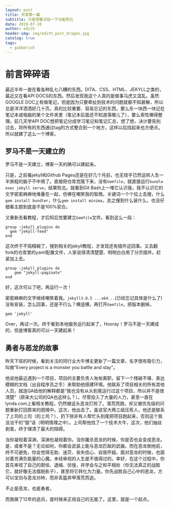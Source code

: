 ```yaml
---
layout: post
title: 开首第一篇
subtitle: 只是想要试验一下功能而已
date: 2019-07-10
author: edith
header-img: img/edith_post_dragon.jpg
catelog: true
tags: 
  - gibberish
---
```


# 前言碎碎语

最近半年一直在看各种乱七八糟的东西。DITA、CSS、HTML、JEKYLL之类的，最近又在看API DOCS的东西。然后发现我这个人真的是做事马虎又混乱。虽然GOOGLE DOC上有做笔记，但是因为只要牵扯到技术的问题就都不知甚解，所以总是洋洋洒洒好几十页。真的比较重要、容易忘记的东西，要么东一块西一块记在笔记本或电脑的某个文件夹里（笔记本后面还不知道落哪儿了），要么索性懒得整理。前几天学API DOC想把笔记分成学习笔记和笔记汇总，想了想，决计要告别过去，将所有的东西通过tag的方式整合到一个地方，这样以后找起来也方便点。所以就建了这么一个博客。

## 罗马不是一天建立的

罗马不是一天建立，博客一天的确可以建起来。

只是，之前看jekyll和Github Pages还是在好几个月前，也无怪乎已然运转人生一半旅程的脑子不中用了。直接把仓库克隆下来，没有`Gemfile`，就直接运行`bundle exec jekyll serve`，结果败北。就看到Git Bash上一堆它认识我，我不认识它的文字密密麻麻地堆叠在一起，仿佛在嘲笑我的智商。关键词一个个拉上去搜，什么`gem install bundler`，什么`gem install minima`，总之搜到什么装什么，也没仔细看主题到底是不是100%契合。

又重新去看教程，才后知后觉要建立`Gemfile`文件。看到这么一段：

```
group :jekyll_plugins do
  gem "jekyll-feed"
end
```

这次终于不捣糨糊了，搜到相关的jekyll教程，才发现还有插件这回事。又去翻fork的仓库里的yaml配置文件，人家说得清清楚楚、明明白白用了分页插件。赶紧加上去。

```
group :jekyll_plugins do
    gem "jekyll-paginate"
end
```
好，这次可以了吧，再运行一次！

密密麻麻的文字继续嘲笑着我。`jekyll3.8.5 ...x64...`(已经忘记具体是什么了)没有安装，怎么回事，还是不行么？横竖横，再打开`Gemfile`，把版本删掉。

```
gem 'jekyll'
```

Over，再试一次。终于看到本地服务运行起来了，Hooray！罗马不是一天建成的，但是博客真的可以一天建起来！

## 勇者与恶龙的故事

昨天下班的时候，看到关注的同行业大牛博主更新了一篇文章，名字很有吸引力，叫做“Every project is a monster you battle and slay”。

他说他最近遇到一个项目，项目的主要负责人匆匆离职，留下一个残破不堪、表达模糊的文档（出自程序员之手）来帮助他搭建环境。他联系了项目相关的所有其他人员，就连QA给他的解释都是“我也没有从头到尾运行过这个项目，所以并不是很清楚”（原来大公司的QA也这样么？）。尽管投入了大量的人力，甚至一直在lynda.com上看相关教程，仍然被这头恶龙打败了。落荒而跑，却又被优先级的问题重新打回原来的困境中。这次，他出击了。虽说官大两三级压死人，他还是联系了上司的上司（的上司？），扔下除非有人帮忙头到尾把项目跑起来，否则这个我没法干的“狠”话（明明情理之中）。上司帮他找了一个技术大牛，这次，他们抽丝剥茧，终于理清了最大的阻碍。

当你凝视着深渊，深渊也凝视着你。当你屠杀恶龙的时候，你是否也会变成恶龙。是，或者不是？无论如何，你都会武装上能与恶龙匹敌的武器。而在恶龙倒地前，终不可避免，你会觉得无助、迷茫、丧失信心、自我怀疑。面对恶龙的时候，也面对着充满负能量的心魔。未经审视的人生是不值得过的。幸好，在这个过程中，你首先审视了自己的胆怯、退缩、彷徨，并学会与之和平相处（你无法真正的战胜它，就好像无法摆脱影子），甚至将它转化为力量。你先战胜自己心中的恶龙，方可以宝剑与恶龙对峙，而非丢盔弃甲落荒而逃。

不止是恶龙，也是勇者。

而我做了12年的逃兵，是时候来正视自己的无能了。这里，就是一个起点。